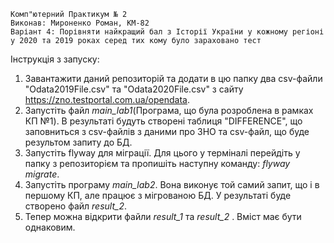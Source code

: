     Комп"ютерний Практикум № 2
    Виконав: Мироненко Роман, КМ-82
    Варіант 4: Порівняти найкращий бал з Історії України у кожному регіоні у 2020 та 2019 роках серед тих кому було зараховано тест

Інструкція з запуску: 
   1) Завантажити даний репозиторій та додати в цю папку два csv-файли "Odata2019File.csv" та "Odata2020File.csv" з сайту https://zno.testportal.com.ua/opendata.
   2) Запустіть файл _main_lab1_(Програма, що була розроблена в рамках КП №1). В результаті будуть створені таблиця "DIFFERENCE", що заповниться з csv-файлів з даними про ЗНО та csv-файл, що буде результом запиту до БД.
   3) Запустіть flyway для міграції. Для цього у терміналі перейдіть у папку з репозиторієм та пропишіть наступну команду: _flyway migrate_.
   4) Запустіть програму _main_lab2_. Вона виконує той самий запит, що і в першому КП, але працює з мігрованою БД. У результаті буде створено файл _result_2_.
   5) Тепер можна відкрити файли _result_1_ та _result_2_ . Вміст має бути однаковим.
